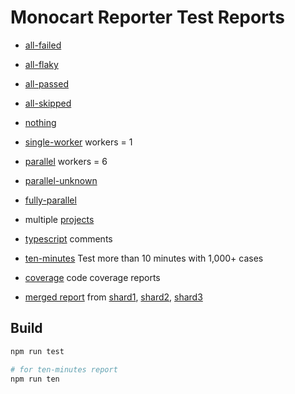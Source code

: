# Monocart Reporter Test Reports

- [all-failed](https://cenfun.github.io/monocart-reporter-test/all-failed)
- [all-flaky](https://cenfun.github.io/monocart-reporter-test/all-flaky)
- [all-passed](https://cenfun.github.io/monocart-reporter-test/all-passed)
- [all-skipped](https://cenfun.github.io/monocart-reporter-test/all-skipped)

- [nothing](https://cenfun.github.io/monocart-reporter-test/nothing/)

- [single-worker](https://cenfun.github.io/monocart-reporter-test/single-worker) workers = 1
- [parallel](https://cenfun.github.io/monocart-reporter-test/parallel) workers = 6
- [parallel-unknown](https://cenfun.github.io/monocart-reporter-test/parallel-unknown)
- [fully-parallel](https://cenfun.github.io/monocart-reporter-test/fully-parallel)

- multiple [projects](https://cenfun.github.io/monocart-reporter-test/projects)

- [typescript](https://cenfun.github.io/monocart-reporter-test/typescript) comments

- [ten-minutes](https://cenfun.github.io/monocart-reporter-test/ten-minutes/) Test more than 10 minutes with 1,000+ cases

- [coverage](https://cenfun.github.io/monocart-reporter-test/coverage/) code coverage reports
- [merged report](https://cenfun.github.io/monocart-reporter-test/merged) from [shard1](https://cenfun.github.io/monocart-reporter-test/shard1), [shard2](https://cenfun.github.io/monocart-reporter-test/shard2), [shard3](https://cenfun.github.io/monocart-reporter-test/shard3)

## Build
```sh
npm run test

# for ten-minutes report
npm run ten
```